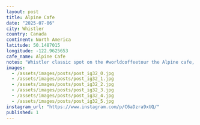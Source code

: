 ```yaml
---
layout: post
title: Alpine Cafe
date: "2025-07-06"
city: Whistler
country: Canada
continent: North America
latitude: 50.1487015
longitude: -122.9625653
cafe_name: Alpine Cafe
notes: "Whistler classic spot on the #worldcoffeetour the Alpine cafe, great break and friendly vibes, theyâve added heaps of capacity since I was last here."
images:
  - /assets/images/posts/post_ig32_0.jpg
  - /assets/images/posts/post_ig32_1.jpg
  - /assets/images/posts/post_ig32_2.jpg
  - /assets/images/posts/post_ig32_3.jpg
  - /assets/images/posts/post_ig32_4.jpg
  - /assets/images/posts/post_ig32_5.jpg
instagram_url: "https://www.instagram.com/p/C6aDzra9xUQ/"
published: 1
---
```


